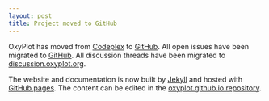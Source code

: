 ```yaml
---
layout: post
title: Project moved to GitHub
---
```


OxyPlot has moved from [Codeplex][cp] to [GitHub][gh].
All open issues have been migrated to [GitHub][issues].
All discussion threads have been migrated to [discussion.oxyplot.org][discussion].

The website and documentation is now built by [Jekyll][jk] and hosted with [GitHub pages][pages]. The content can be edited in the [oxyplot.github.io repository][ghp].

[cp]: https://oxyplot.codeplex.com/
[gh]: https://github.com/oxyplot/oxyplot
[issues]: https://github.com/oxyplot/oxyplot/issues
[discussion]: http://discussion.oxyplot.org/
[ghp]: https://github.com/oxyplot/oxyplot.github.io
[docs]: /documentation
[jk]: http://jekyllrb.com/
[pages]: https://pages.github.com/

